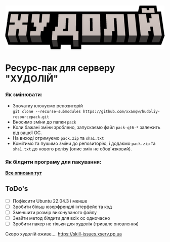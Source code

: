 ![Лого](https://github.com/xxanqw/hudoliy-resourcepack/blob/3e22022f440fbe8a61ce429501d7602c1b17a333/src/logo.png)  
# Ресурс-пак для серверу "ХУДОЛІЙ"


### Як змінювати:
 - Зпочатку клонуємо репозиторій  
 `git clone --recurse-submodules https://github.com/xxanqw/hudoliy-resourcepack.git`
 - Вносимо зміни до папки `pack`
 - Коли бажані зміни зроблено, запускаємо файл `pack-qt6-*` залежить від вашої ОС.  
 - На виході отримуємо `pack.zip` та `sha1.txt`
 - Комітимо та пушимо зміни до репозиторію, і додаємо `pack.zip` та `sha1.txt` до нового релізу (опис змін не обов'язковий).

### Як білдити програму для пакування:
 **[Все описано тут](https://github.com/xxanqw/hudoliy-resourcepack/tree/main/build)**

## ToDo's
 - [ ] Пофіксити Ubuntu 22.04.3 і менше
 - [ ] Зробити більш юзерфрендлі інтерфейс та код
 - [ ] Зменшити розмір виконуваного файлу
 - [ ] Знайти метод білдити для всіх ос одночасно
 - [ ] Зробити пакер не тільки для худолія (тривале оновлення)

Скоро худолій оживе.... https://skill-issues.xserv.pp.ua
